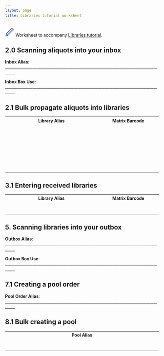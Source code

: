```yaml
---
layout: page
title: Libraries tutorial worksheet
---
```




<img src="pics/blue_pencil.png"> Worksheet to accompany [Libraries tutorial](tutorial-detailed-libraries).

## 2.0 Scanning aliquots into your inbox

**Inbox Alias**: ___________________________________________________________________________________

**Inbox Box Use**: ___________________________________________________________________________________

## 2.1 Bulk propagate aliquots into libraries

<table>
<tr><th>Library Alias</th><th>Matrix Barcode</th></tr>
<tr><td width="500">&nbsp;<br>&nbsp;</td><td width="300">&nbsp;<br>&nbsp;</td></tr>
<tr><td>&nbsp;<br>&nbsp;</td><td>&nbsp;<br>&nbsp;</td></tr>
<tr><td>&nbsp;<br>&nbsp;</td><td>&nbsp;<br>&nbsp;</td></tr>
<tr><td>&nbsp;<br>&nbsp;</td><td>&nbsp;<br>&nbsp;</td></tr>
</table>


## 3.1 Entering received libraries

<table>
<tr><th>Library Alias</th><th>Matrix Barcode</th></tr>
<tr><td width="500">&nbsp;<br>&nbsp;</td><td width="300">&nbsp;<br>&nbsp;</td></tr>
</table>


## 5. Scanning libraries into your outbox

**Outbox Alias**: ___________________________________________________________________________________

**Outbox Box Use**: ___________________________________________________________________________________


## 7.1 Creating a pool order

**Pool Order Alias**: ___________________________________________________________________________________


## 8.1 Bulk creating a pool

<table>
<tr><th>Pool Alias</th></tr>
<tr><td width="500">&nbsp;<br>&nbsp;</td></tr>
</table>
